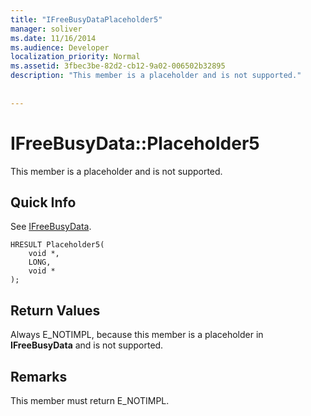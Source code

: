 ```yaml
---
title: "IFreeBusyDataPlaceholder5"
manager: soliver
ms.date: 11/16/2014
ms.audience: Developer
localization_priority: Normal
ms.assetid: 3fbec3be-82d2-cb12-9a02-006502b32895
description: "This member is a placeholder and is not supported."
 
 
---
```


# IFreeBusyData::Placeholder5

This member is a placeholder and is not supported.
  
## Quick Info

See [IFreeBusyData](ifreebusydata.md).
  
```
HRESULT Placeholder5( 
    void *,  
    LONG,  
    void * 
);
```

## Return Values

Always E_NOTIMPL, because this member is a placeholder in **IFreeBusyData** and is not supported. 
  
## Remarks

This member must return E_NOTIMPL.
  

